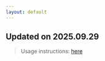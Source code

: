 ```yaml
---
layout: default
---
```


## Updated on 2025.09.29
> Usage instructions: [here](./docs/README.md#usage)


